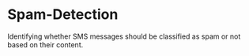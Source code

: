 # Spam-Detection
Identifying whether SMS messages should be classified as spam or not based on their content. 
